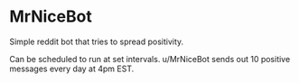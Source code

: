 # MrNiceBot
Simple reddit bot that tries to spread positivity.

Can be scheduled to run at set intervals. u/MrNiceBot sends out 10 positive messages every day at 4pm EST.
